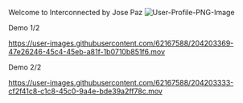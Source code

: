 Welcome to Interconnected
by Jose Paz
![User-Profile-PNG-Image](https://user-images.githubusercontent.com/62167588/204181410-263de024-5415-4707-a062-94e9287839dd.png)

Demo 1/2



https://user-images.githubusercontent.com/62167588/204203369-47e26246-45c4-45eb-a81f-1b0710b851f6.mov




Demo 2/2

https://user-images.githubusercontent.com/62167588/204203333-cf2f41c8-c1c8-45c0-9a4e-bde39a2ff78c.mov


